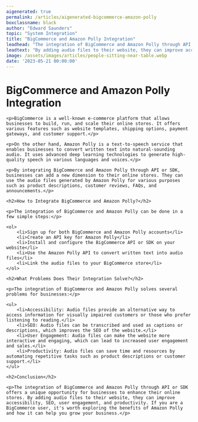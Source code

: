 ```yaml
---
aigenerated: true
permalink: /articles/aigenerated-bigcommerce-amazon-polly
boxclassname: black
author: "Edward Saunders"
topic: "System Integration"
title: "BigCommerce and Amazon Polly Integration"
leadhead: "The integration of BigCommerce and Amazon Polly through API or SDK offers a unique opportunity for businesses to enhance their online stores"
leadtext: "By adding audio files to their website, they can improve accessibility, SEO, user engagement, and productivity. If you are a BigCommerce user, it's worth exploring the benefits of Amazon Polly and how it can help you grow your business."
image: /assets/images/articles/people-sitting-near-table.webp
date: '2023-05-21 00:00:00'
---
```

<div class="arttext">
	<h1>BigCommerce and Amazon Polly Integration</h1>

	<p>BigCommerce is a well-known e-commerce platform that allows businesses to build, run, and scale their online stores. It offers various features such as website templates, shipping options, payment gateways, and customer support.</p>

	<p>On the other hand, Amazon Polly is a text-to-speech service that enables businesses to convert written text into natural-sounding audio. It uses advanced deep learning technologies to generate high-quality speech in various languages and voices.</p>

	<p>By integrating BigCommerce and Amazon Polly through API or SDK, businesses can add a new dimension to their online stores. They can use the audio files generated by Amazon Polly for various purposes such as product descriptions, customer reviews, FAQs, and announcements.</p>

	<h2>How to Integrate BigCommerce and Amazon Polly?</h2>

	<p>The integration of BigCommerce and Amazon Polly can be done in a few simple steps:</p>

	<ol>
		<li>Sign up for both BigCommerce and Amazon Polly accounts</li>
		<li>Create an API key for Amazon Polly</li>
		<li>Install and configure the BigCommerce API or SDK on your website</li>
		<li>Use the Amazon Polly API to convert written text into audio files</li>
		<li>Link the audio files to your BigCommerce store</li>
	</ol>

	<h2>What Problems Does Their Integration Solve?</h2>

	<p>The integration of BigCommerce and Amazon Polly solves several problems for businesses:</p>

	<ul>
		<li>Accessibility: Audio files provide an alternative way to access information for visually impaired customers or those who prefer listening to reading.</li>
		<li>SEO: Audio files can be transcribed and used as captions or descriptions, which improves the SEO of the website.</li>
		<li>User Engagement: Audio files can make the website more interactive and engaging, which can lead to increased user engagement and sales.</li>
		<li>Productivity: Audio files can save time and resources by automating repetitive tasks such as product descriptions or customer support.</li>
	</ul>

	<h2>Conclusion</h2>

	<p>The integration of BigCommerce and Amazon Polly through API or SDK offers a unique opportunity for businesses to enhance their online stores. By adding audio files to their website, they can improve accessibility, SEO, user engagement, and productivity. If you are a BigCommerce user, it's worth exploring the benefits of Amazon Polly and how it can help you grow your business.</p>

</div>